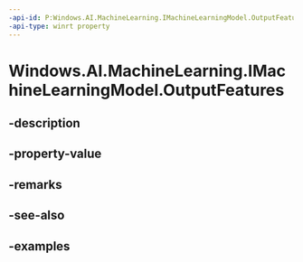 ```yaml
---
-api-id: P:Windows.AI.MachineLearning.IMachineLearningModel.OutputFeatures
-api-type: winrt property
---
```


<!-- Property syntax.
public IIterable<IFeatureDescriptor> OutputFeatures { get; }
-->

# Windows.AI.MachineLearning.IMachineLearningModel.OutputFeatures

## -description

## -property-value

## -remarks

## -see-also

## -examples

